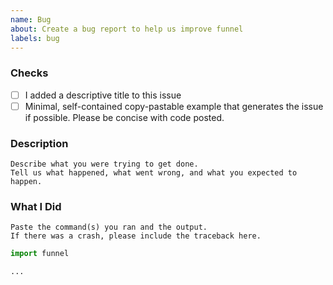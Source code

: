 ```yaml
---
name: Bug
about: Create a bug report to help us improve funnel
labels: bug
---
```


### Checks

- [ ] I added a descriptive title to this issue
- [ ] Minimal, self-contained copy-pastable example that generates the issue if possible. Please be concise with code posted.

### Description

```
Describe what you were trying to get done.
Tell us what happened, what went wrong, and what you expected to happen.
```

### What I Did

```
Paste the command(s) you ran and the output.
If there was a crash, please include the traceback here.
```

<!-- Where possible please include a self-contained code snippet describing your bug: -->

```python
import funnel

...
```
